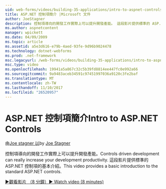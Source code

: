 ```yaml
---
uid: web-forms/videos/building-35-applications/intro-to-aspnet-controls
title: ASP.NET 控制項簡介 |Microsoft 文件
author: JoeStagner
description: 控制項導向的開發工作實際上可以提升開發產能。 這段影片提供標準的 ASP.NET 控制項的基本介紹。
ms.author: aspnetcontent
manager: wpickett
ms.date: 04/09/2009
ms.topic: article
ms.assetid: a5e3d616-e79b-4aed-93fe-9d96b9024478
ms.technology: dotnet-webforms
ms.prod: .net-framework
msc.legacyurl: /web-forms/videos/building-35-applications/intro-to-aspnet-controls
msc.type: video
ms.openlocfilehash: 19941a5a867c32c5b39fd8814ee447fc0e992a66
ms.sourcegitcommit: 9a9483aceb34591c97451997036a9120c3fe2baf
ms.translationtype: MT
ms.contentlocale: zh-TW
ms.lasthandoff: 11/10/2017
ms.locfileid: "26520957"
---
```

<a name="intro-to-aspnet-controls"></a><span data-ttu-id="fd907-104">ASP.NET 控制項簡介</span><span class="sxs-lookup"><span data-stu-id="fd907-104">Intro to ASP.NET Controls</span></span>
====================
<span data-ttu-id="fd907-105">由[Joe stagner 以](https://github.com/JoeStagner)</span><span class="sxs-lookup"><span data-stu-id="fd907-105">by [Joe Stagner](https://github.com/JoeStagner)</span></span>

<span data-ttu-id="fd907-106">控制項導向的開發工作實際上可以提升開發產能。</span><span class="sxs-lookup"><span data-stu-id="fd907-106">Controls driven development can really increase your development productivity.</span></span> <span data-ttu-id="fd907-107">這段影片提供標準的 ASP.NET 控制項的基本介紹。</span><span class="sxs-lookup"><span data-stu-id="fd907-107">This video provides a basic introduction to the standard ASP.NET controls.</span></span>

[<span data-ttu-id="fd907-108">&#9654;觀看影片 （8 分鐘）</span><span class="sxs-lookup"><span data-stu-id="fd907-108">&#9654; Watch video (8 minutes)</span></span>](https://channel9.msdn.com/Blogs/ASP-NET-Site-Videos/intro-to-aspnet-controls)

